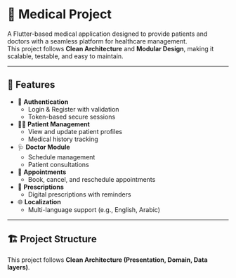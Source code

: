 # 🏥 Medical Project

A Flutter-based medical application designed to provide patients and doctors with a seamless platform for healthcare management.  
This project follows **Clean Architecture** and **Modular Design**, making it scalable, testable, and easy to maintain.

---

## 🚀 Features

- 🔐 **Authentication**
  - Login & Register with validation
  - Token-based secure sessions
- 👩‍⚕️ **Patient Management**
  - View and update patient profiles
  - Medical history tracking
- 🩺 **Doctor Module**
  - Schedule management
  - Patient consultations
- 📅 **Appointments**
  - Book, cancel, and reschedule appointments
- 💊 **Prescriptions**
  - Digital prescriptions with reminders
- 🌐 **Localization**
  - Multi-language support (e.g., English, Arabic)

---

## 🏗️ Project Structure

This project follows **Clean Architecture (Presentation, Domain, Data layers)**.

